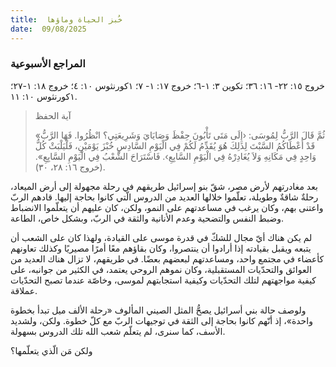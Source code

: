 ```yaml
---
title:  خُبز الحياة وماؤها
date:  09/08/2025
---
```


### المراجع الأسبوعية
خروج ١٥: ٢٢- ١٦: ٣٦؛ تكوين ٣: ١-٦؛  خروج ١٧: ١- ٧؛ ١كورنثوس ١٠: ٤؛ خروج ١٨: ١-٢٧؛  ١كورنثوس ١٠: ١١.

> <p>آية الحفظ</p>
> «ثُمَّ قَالَ الرَّبُّ لِمُوسَى: ‹إِلَى مَتَى تَأْبُونَ حِفْظَ وَصَايَايَ وَشَرِيعَتِي؟ انْظُرُوا. فَهَا الرَّبُّ قَدْ أَعْطَاكُمُ السَّبْتَ لِذَلِكَ هُوَ يُقَدِّمُ لَكُمْ فِي الْيَوْمِ السَّادِسِ خُبْزَ يَوْمَيْنِ، فَلْيَلْبَثْ كُلُّ وَاحِدٍ فِي مَكَانِهِ وَلاَ يُغَادِرْهُ فِي الْيَوْمِ السَّابِعِ›. فَاسْتَرَاحَ الشَّعْبُ فِي الْيَوْمِ السَّابِعِ». (خروج ١٦: ٢٨، ٣٠).

بعد مغادرتهم لأرض مصر، شقّ بنو إسرائيل طريقهم في رحلة مجهولة إلى أرض الميعاد، رحلةٌ شاقةٌ وطويلة، تعلّموا خلالها العديد من الدروس الّتي كانوا بحاجة إليها. قادهم الربّ واعتنى بهم، وكان يرغب في مساعدتهم على النمو، ولكن، كان عليهم أن يتعلّموا الانضباط وضبط النفس والتضحية وعدم الأنانية والثقة في الربّ، وبشكل خاص، الطاعة.

لم يكن هناك أيّ مجال للشكّ في قدرة موسى على القيادة، ولهذا كان على الشعب أن يتبعه ويقبل بقيادته إذا أرادوا أن ينتصروا، وكان بقاؤهم معًا أمرًا مصيريًا وكذلك تعاونهم كأعضاء في مجتمع واحد، ومساعدتهم لبعضهم بعضًا. في طريقهم، لا تزال هناك العديد من العوائق والتحدّيات المستقبلية، وكان نموهم الروحي يعتمد، في الكثير من جوانبه، على كيفية مواجهتهم لتلك التحدّيات وكيفية استجابتهم لموسى، وخاصّة عندما تصبح التحدّيات عملاقة.

ولوصف حالة بني أسرائيل يصحُّ المثل الصيني المألوف «رحلة الألف ميل تبدأ بخطوة واحدة»، إذ أنّهم كانوا بحاجة إلى الثقة في توجيهات الربّ مع كلّ خطوة. ولكن، ولشديد الأسف، كما سنرى، لم يتعلّم شعب الله تلك الدروس بسهولة.

ولكن مَن الّذي يتعلّمها؟